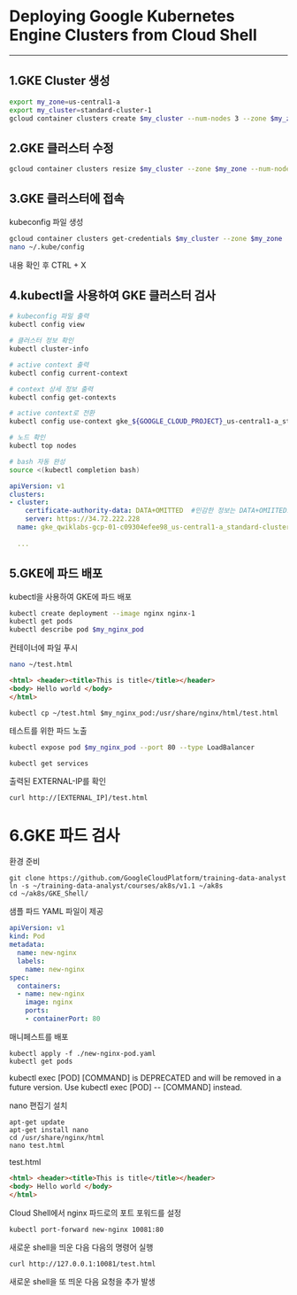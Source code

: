 # Deploying Google Kubernetes Engine Clusters from Cloud Shell
---

## 1.GKE Cluster 생성

```bash
export my_zone=us-central1-a
export my_cluster=standard-cluster-1
gcloud container clusters create $my_cluster --num-nodes 3 --zone $my_zone --enable-ip-alias
```

## 2.GKE 클러스터 수정

```bash
gcloud container clusters resize $my_cluster --zone $my_zone --num-nodes=4
```

## 3.GKE 클러스터에 접속

kubeconfig 파일 생성

```bash
gcloud container clusters get-credentials $my_cluster --zone $my_zone
nano ~/.kube/config
```
내용 확인 후 CTRL + X

## 4.kubectl을 사용하여 GKE 클러스터 검사

```bash
# kubeconfig 파일 출력
kubectl config view

# 클러스터 정보 확인
kubectl cluster-info

# active context 출력
kubectl config current-context

# context 상세 정보 출력
kubectl config get-contexts

# active context로 전환
kubectl config use-context gke_${GOOGLE_CLOUD_PROJECT}_us-central1-a_standard-cluster-1

# 노드 확인
kubectl top nodes

# bash 자동 완성
source <(kubectl completion bash)
```

```yaml
apiVersion: v1
clusters:
- cluster:
    certificate-authority-data: DATA+OMITTED  #민감한 정보는 DATA+OMIITED로 대체
    server: https://34.72.222.228
  name: gke_qwiklabs-gcp-01-c09304efee98_us-central1-a_standard-cluster-1
  
  ...
```


## 5.GKE에 파드 배포

kubectl을 사용하여 GKE에 파드 배포

```bash
kubectl create deployment --image nginx nginx-1
kubectl get pods
kubectl describe pod $my_nginx_pod
```

컨테이너에 파일 푸시

```bash
nano ~/test.html
```
```html
<html> <header><title>This is title</title></header>
<body> Hello world </body>
</html>
```

```
kubectl cp ~/test.html $my_nginx_pod:/usr/share/nginx/html/test.html
```

테스트를 위한 파드 노출

```bash
kubectl expose pod $my_nginx_pod --port 80 --type LoadBalancer
```

```
kubectl get services
```
출력된 EXTERNAL-IP를 확인

```
curl http://[EXTERNAL_IP]/test.html
```


# 6.GKE 파드 검사

환경 준비

```
git clone https://github.com/GoogleCloudPlatform/training-data-analyst
ln -s ~/training-data-analyst/courses/ak8s/v1.1 ~/ak8s
cd ~/ak8s/GKE_Shell/
```

샘플 파드 YAML 파일이 제공

```yaml
apiVersion: v1
kind: Pod
metadata:
  name: new-nginx
  labels:
    name: new-nginx
spec:
  containers:
  - name: new-nginx
    image: nginx
    ports:
    - containerPort: 80
```

매니페스트를 배포

```
kubectl apply -f ./new-nginx-pod.yaml
kubectl get pods
```
kubectl exec [POD] [COMMAND] is DEPRECATED and will be removed in a future version. Use kubectl exec [POD] -- [COMMAND] instead.

nano 편집기 설치
```
apt-get update
apt-get install nano
cd /usr/share/nginx/html
nano test.html
```

test.html
```html
<html> <header><title>This is title</title></header>
<body> Hello world </body>
</html>
```

Cloud Shell에서 nginx 파드로의 포트 포워드를 설정
```
kubectl port-forward new-nginx 10081:80
```

새로운 shell을 띄운 다음 다음의 명령어 실행

```
curl http://127.0.0.1:10081/test.html
```

새로운 shell을 또 띄운 다음 요청을 추가 발생


